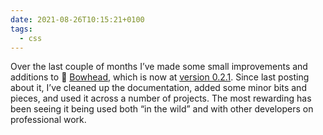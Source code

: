 ```yaml
---
date: 2021-08-26T10:15:21+0100
tags:
  - css
---
```


Over the last couple of months I’ve made some small improvements and additions to 🐋 [Bowhead](https://chrisburnell.com/bowhead/), which is now at [version 0.2.1](https://github.com/chrisburnell/bowhead/releases/tag/0.2.1). Since last posting about it, I’ve cleaned up the documentation, added some minor bits and pieces, and used it across a number of projects. The most rewarding has been seeing it being used both “in the wild” and with other developers on professional work.
